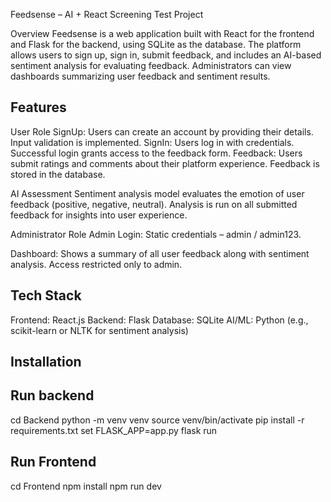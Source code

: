 Feedsense – AI + React Screening Test Project

Overview
Feedsense is a web application built with React for the frontend and Flask for the backend, using SQLite as the database. The platform allows users to sign up, sign in, submit feedback, and includes an AI-based sentiment analysis for evaluating feedback. Administrators can view dashboards summarizing user feedback and sentiment results.

Features
-----
User Role
SignUp: Users can create an account by providing their details. Input validation is implemented.
SignIn: Users log in with credentials. Successful login grants access to the feedback form.
Feedback: Users submit ratings and comments about their platform experience. Feedback is stored in the database.

AI Assessment
Sentiment analysis model evaluates the emotion of user feedback (positive, negative, neutral).
Analysis is run on all submitted feedback for insights into user experience.

Administrator Role
Admin Login: Static credentials – admin / admin123.

Dashboard: Shows a summary of all user feedback along with sentiment analysis.
Access restricted only to admin.

Tech Stack
----
Frontend: React.js
Backend: Flask
Database: SQLite
AI/ML: Python (e.g., scikit-learn or NLTK for sentiment analysis)

Installation
-----
Run backend 
----
cd Backend
python -m venv venv
source venv/bin/activate
pip install -r requirements.txt
set FLASK_APP=app.py
flask run

Run Frontend
-------
cd Frontend
npm install
npm run dev


